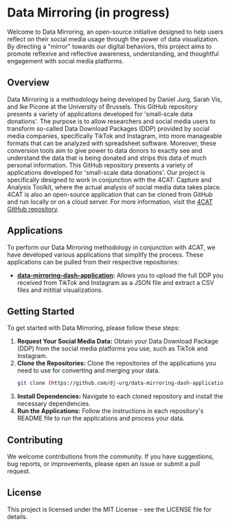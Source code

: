 # Data Mirroring (in progress)

Welcome to Data Mirroring, an open-source initiative designed to help users reflect on their social media usage through the power of data visualization. By directing a "mirror" towards our digital behaviors, this project aims to promote reflexive and reflective awareness, understanding, and thoughtful engagement with social media platforms.

## Overview

Data Mirroring is a methodology being developed by Daniel Jurg, Sarah Vis, and Ike Picone at the University of Brussels. This GitHub repository presents a variety of applications developed for 'small-scale data donations'. The purpose is to allow researchers and social media users to transform so-called Data Download Packages (DDP) provided by social media companies, specifically TikTok and Instagram, into more manageable formats that can be analyzed with spreadsheet software. Moreover, these conversion tools aim to give power to data donors to exactly see and understand the data that is being donated and strips this data of much personal information. This GitHub repository presents a variety of applications developed for 'small-scale data donations'. Our project is specifically designed to work in conjunction with the 4CAT: Capture and Analysis Toolkit, where the actual analysis of social media data takes place. 4CAT is also an open-source application that can be cloned from GitHub and run locally or on a cloud server. For more information, visit the [4CAT GitHub repository](https://github.com/digitalmethodsinitiative/4cat).

## Applications

To perform our Data Mirroring methodology in conjunction with 4CAT, we have developed various applications that simplify the process. These applications can be pulled from their respective repositories:

- **[data-mirroring-dash-application](https://github.com/dj-urg/data-mirroring-dash-application):** Allows you to upload the full DDP you received from TikTok and Instagram as a JSON file and extract a CSV files and inititial visualizations.

## Getting Started

To get started with Data Mirroring, please follow these steps:

1. **Request Your Social Media Data:** Obtain your Data Download Package (DDP) from the social media platforms you use, such as TikTok and Instagram.
2. **Clone the Repositories:** Clone the repositories of the applications you need to use for converting and merging your data.
   ```sh
   git clone (https://github.com/dj-urg/data-mirroring-dash-application)
3. **Install Dependencies:** Navigate to each cloned repository and install the necessary dependencies.
4. **Run the Applications:** Follow the instructions in each repository's README file to run the applications and process your data.

## Contributing
We welcome contributions from the community. If you have suggestions, bug reports, or improvements, please open an issue or submit a pull request.

## License
This project is licensed under the MIT License - see the LICENSE file for details.

